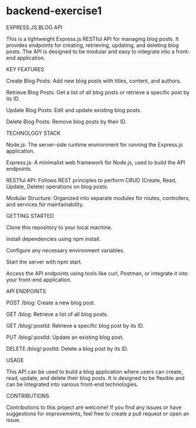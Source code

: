 # backend-exercise1


EXPRESS.JS BLOG API

This is a lightweight Express.js RESTful API for managing blog posts. It provides endpoints for creating, retrieving, updating, and deleting blog posts. The API is designed to be modular and easy to integrate into a front-end application.

KEY FEATURES

Create Blog Posts: Add new blog posts with titles, content, and authors.

Retrieve Blog Posts: Get a list of all blog posts or retrieve a specific post by its ID.

Update Blog Posts: Edit and update existing blog posts.

Delete Blog Posts: Remove blog posts by their ID.

TECHNOLOGY STACK

Node.js: The server-side runtime environment for running the Express.js application.

Express.js: A minimalist web framework for Node.js, used to build the API endpoints.

RESTful API: Follows REST principles to perform CRUD (Create, Read, Update, Delete) operations on blog posts.

Modular Structure: Organized into separate modules for routes, controllers, and services for maintainability.

GETTING STARTED

Clone this repository to your local machine.

Install dependencies using npm install.

Configure any necessary environment variables.

Start the server with npm start.

Access the API endpoints using tools like curl, Postman, or integrate it into your front-end application.

API ENDPOINTS

POST /blog: Create a new blog post.

GET /blog: Retrieve a list of all blog posts.

GET /blog/:postId: Retrieve a specific blog post by its ID.

PUT /blog/:postId: Update an existing blog post.

DELETE /blog/:postId: Delete a blog post by its ID.

USAGE

This API can be used to build a blog application where users can create, read, update, and delete their blog posts. It is designed to be flexible and can be integrated into various front-end technologies.

CONTRIBUTIONS

Contributions to this project are welcome! If you find any issues or have suggestions for improvements, feel free to create a pull request or open an issue.